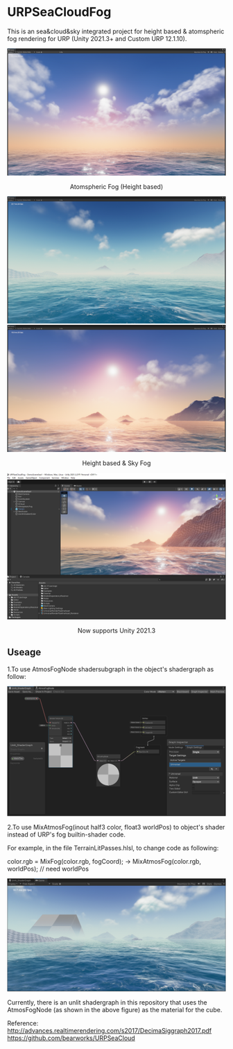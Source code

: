 # URPSeaCloudFog

This is an sea&cloud&sky integrated project for height based & atomspheric fog rendering for URP (Unity 2021.3+ and Custom URP 12.1.10).

![](./Image/URPSeaCloudFog.png)
<p align="center">Atomspheric Fog (Height based)</p>

![](./Image/URPSeaCloudFog1.png)
![](./Image/URPSeaCloudFog2.png)

<p align="center">Height based & Sky Fog</p>

![](./Image/URPSeaCloudFog3.png)

<p align="center">Now supports Unity 2021.3</p>

## Useage
1.To use AtmosFogNode shadersubgraph in the object's shadergraph as follow:

![](./Image/URPSeaCloudFog5.png)

2.To use MixAtmosFog(inout half3 color, float3 worldPos) to object's shader instead of URP's fog builtin-shader code.

For example, in the file TerrainLitPasses.hlsl, to change code as following:  

color.rgb = MixFog(color.rgb, fogCoord); -> MixAtmosFog(color.rgb, worldPos); // need worldPos

![](./Image/URPSeaCloudFog4.png)

Currently, there is an unlit shadergraph in this repository that uses the AtmosFogNode (as shown in the above figure) as the material for the cube.

Reference:  
http://advances.realtimerendering.com/s2017/DecimaSiggraph2017.pdf  
https://github.com/bearworks/URPSeaCloud
